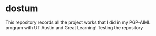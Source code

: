 # dostum 
This repository records all the project works that I did in my PGP-AIML program with UT Austin and Great Learning!
Testing the repository
